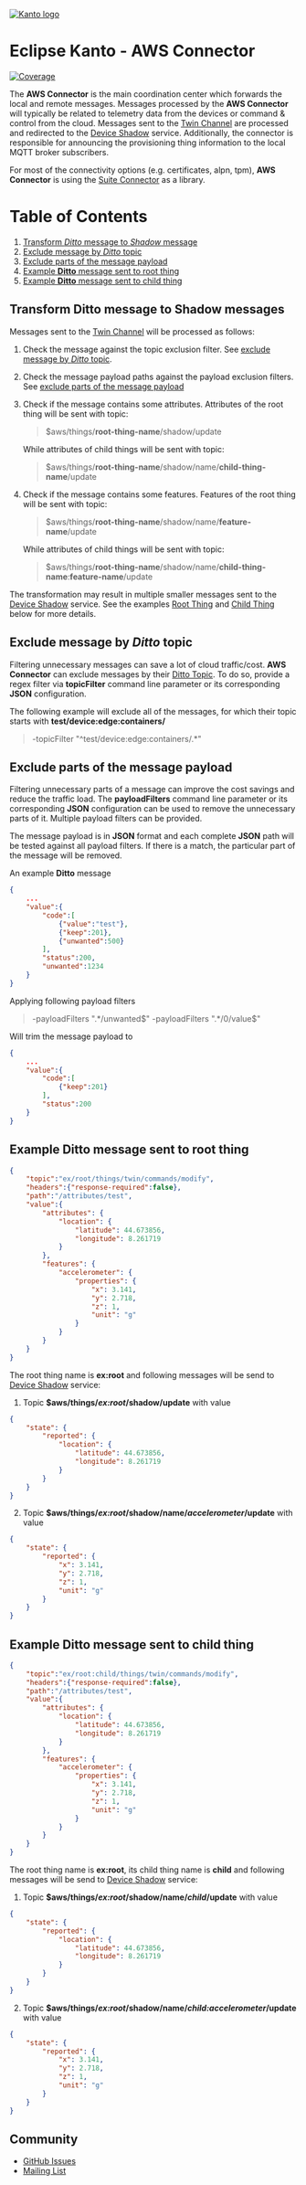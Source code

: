[![Kanto logo](https://github.com/eclipse-kanto/kanto/raw/main/logo/kanto.svg)](https://eclipse.dev/kanto/)


# Eclipse Kanto - AWS Connector

[![Coverage](https://github.com/daniel-milchev/aws-connector/wiki/coverage.svg)](#)

The **AWS Connector** is the main coordination center which forwards the local
and remote messages. Messages processed by the **AWS Connector** will
typically be related to telemetry data from the devices or command &
control from the cloud. Messages sent to the [Twin Channel](https://eclipse.dev/ditto/protocol-twinlive.html#twin)
are processed and redirected to the [Device Shadow](https://docs.aws.amazon.com/iot/latest/developerguide/device-shadow-document.html) service.
Additionally, the connector is responsible for announcing the provisioning
thing information to the local MQTT broker subscribers.

For most of the connectivity options (e.g. certificates, alpn, tpm),
**AWS Connector** is using the [Suite Connector](https://github.com/eclipse-kanto/suite-connector)
as a library.

# Table of Contents

1. [Transform _Ditto_ message to _Shadow_ message](#transform-ditto-message-to-shadow-messages)
2. [Exclude message by _Ditto_ topic](#exclude-message-by-ditto-topic)
3. [Exclude parts of the message payload](#exclude-parts-of-the-message-payload)
4. [Example **Ditto** message sent to root thing](#example-ditto-message-sent-to-root-thing)
5. [Example **Ditto** message sent to child thing](#example-ditto-message-sent-to-child-thing)

## Transform Ditto message to Shadow messages

Messages sent to the [Twin Channel](https://eclipse.dev/ditto/protocol-twinlive.html#twin) will be processed as follows:

1. Check the message against the topic exclusion filter. See [exclude message by _Ditto_ topic](#exclude-message-by-ditto-topic).
2. Check the message payload paths against the payload exclusion filters. See [exclude parts of the message payload](#exclude-parts-of-the-message-payload)
3. Check if the message contains some attributes. Attributes of the root thing will be sent with topic:

    > $aws/things/**root-thing-name**/shadow/update

    While attributes of child things will be sent with topic:

    > $aws/things/**root-thing-name**/shadow/name/**child-thing-name**/update

4. Check if the message contains some features. Features of the root thing will be sent with topic:

    > $aws/things/**root-thing-name**/shadow/name/**feature-name**/update

    While attributes of child things will be sent with topic:

    > $aws/things/**root-thing-name**/shadow/name/**child-thing-name**:**feature-name**/update

The transformation may result in multiple smaller messages sent to the
[Device Shadow](https://docs.aws.amazon.com/iot/latest/developerguide/device-shadow-document.html)
service. See the examples [Root Thing](#example-ditto-message-sent-to-root-thing)
and [Child Thing](#example-ditto-message-sent-to-child-thing) below for more details.

## Exclude message by _Ditto_ topic

Filtering unnecessary messages can save a lot of cloud traffic/cost. **AWS Connector**
can exclude messages by their [Ditto Topic](https://eclipse.dev/ditto/protocol-specification-topic.html).
To do so, provide a regex filter via **topicFilter** command line parameter or its
corresponding **JSON** configuration.

The following example will exclude all of the  messages, for which their topic
starts with **test/device:edge:containers/**

> -topicFilter "^test/device:edge:containers/.*"

## Exclude parts of the message payload

Filtering unnecessary parts of a message can improve the cost savings and
reduce the traffic load. The **payloadFilters** command line parameter or
its corresponding **JSON** configuration can be used to remove the
unnecessary parts of it. Multiple payload filters can be provided.

The message payload is in **JSON** format and each complete **JSON** path
will be tested against all payload filters. If there is a match, the particular
part of the message will be removed.

An example **Ditto** message

```json
{
    ...
    "value":{
        "code":[
            {"value":"test"},
            {"keep":201},
            {"unwanted":500}
        ],
        "status":200,
        "unwanted":1234
    }
}
```

Applying following payload filters

> -payloadFilters ".*/unwanted$" -payloadFilters ".*/0/value$"

Will trim the message payload to

```json
{
    ...
    "value":{
        "code":[
            {"keep":201}
        ],
        "status":200
    }
}
```

## Example **Ditto** message sent to root thing

```json
{
    "topic":"ex/root/things/twin/commands/modify",
    "headers":{"response-required":false},
    "path":"/attributes/test",
    "value":{
        "attributes": {
            "location": {
                "latitude": 44.673856,
                "longitude": 8.261719
            }
        },
        "features": {
            "accelerometer": {
                "properties": {
                    "x": 3.141,
                    "y": 2.718,
                    "z": 1,
                    "unit": "g"
                }
            }
        }
    }
}
```

The root thing name is **ex:root** and following messages will be send
to [Device Shadow](https://docs.aws.amazon.com/iot/latest/developerguide/device-shadow-document.html) service:

1. Topic **$aws/things/*ex:root*/shadow/update** with value

```json
{
    "state": {
        "reported": {
            "location": {
                "latitude": 44.673856,
                "longitude": 8.261719
            }
        }
    }
}
```

2. Topic **$aws/things/*ex:root*/shadow/name/*accelerometer*/update** with value

```json
{
    "state": {
        "reported": {
            "x": 3.141,
            "y": 2.718,
            "z": 1,
            "unit": "g"
        }
    }
}
```

## Example **Ditto** message sent to child thing

```json
{
    "topic":"ex/root:child/things/twin/commands/modify",
    "headers":{"response-required":false},
    "path":"/attributes/test",
    "value":{
        "attributes": {
            "location": {
                "latitude": 44.673856,
                "longitude": 8.261719
            }
        },
        "features": {
            "accelerometer": {
                "properties": {
                    "x": 3.141,
                    "y": 2.718,
                    "z": 1,
                    "unit": "g"
                }
            }
        }
    }
}
```

The root thing name is **ex:root**, its child thing name is **child** and following
messages will be send to [Device Shadow](https://docs.aws.amazon.com/iot/latest/developerguide/device-shadow-document.html) service:

1. Topic **$aws/things/*ex:root*/shadow/name/*child*/update** with value

```json
{
    "state": {
        "reported": {
            "location": {
                "latitude": 44.673856,
                "longitude": 8.261719
            }
        }
    }
}
```

2. Topic **$aws/things/*ex:root*/shadow/name/*child:accelerometer*/update** with value

```json
{
    "state": {
        "reported": {
            "x": 3.141,
            "y": 2.718,
            "z": 1,
            "unit": "g"
        }
    }
}
```

## Community

* [GitHub Issues](https://github.com/eclipse-kanto/aws-connector/issues)
* [Mailing List](https://accounts.eclipse.org/mailing-list/kanto-dev)
